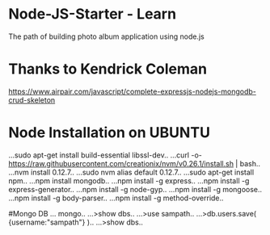 # Node-JS-Starter - Learn
The path of building photo album application using node.js

# Thanks to Kendrick Coleman
https://www.airpair.com/javascript/complete-expressjs-nodejs-mongodb-crud-skeleton

# Node Installation on UBUNTU
...sudo apt-get install build-essential libssl-dev..
...curl -o- https://raw.githubusercontent.com/creationix/nvm/v0.26.1/install.sh | bash..
...nvm install 0.12.7..
...sudo nvm alias default 0.12.7..
...sudo apt-get install npm..
...npm install mongodb..
...npm install -g express..
...npm install -g express-generator..
...npm install -g node-gyp..
...npm install -g mongoose..
...npm install -g body-parser..
...npm install -g method-override..

#Mongo DB 
... mongo..
...>show dbs..
...>use sampath..
...>db.users.save( {username:"sampath"} )..
...>show dbs..

